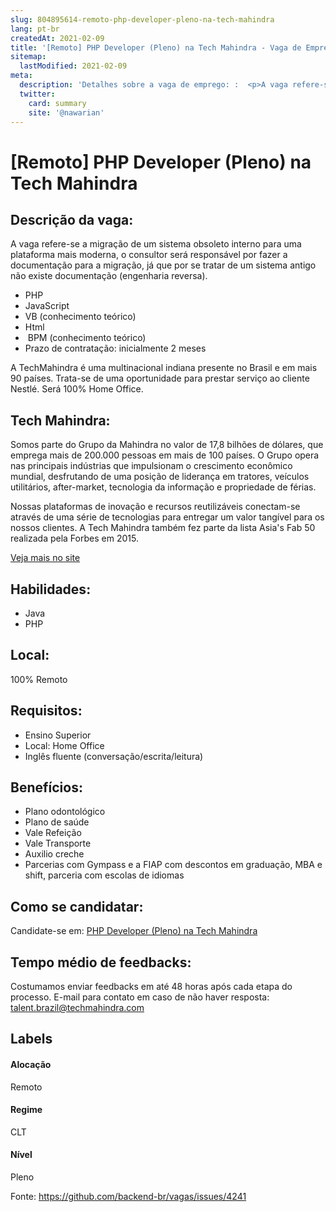 ```yaml
---
slug: 804895614-remoto-php-developer-pleno-na-tech-mahindra
lang: pt-br
createdAt: 2021-02-09
title: '[Remoto] PHP Developer (Pleno) na Tech Mahindra - Vaga de Emprego'
sitemap:
  lastModified: 2021-02-09
meta:
  description: 'Detalhes sobre a vaga de emprego: :  <p>A vaga refere-se a migração de um sistema obsoleto interno para uma plataforma mais moderna, o consultor será responsável por fazer a documentação para a migração, já que por se tratar de um sistema antigo não existe documentação (engenharia reversa).</p> <ul> <li>PHP</li> <li>JavaScript</li> <li>VB (conhecimento teórico)</li> <li>Html</li> <li>&nbsp;BPM (conhecimento teórico)</li> <li>Prazo de contratação: inicialmente 2 meses&nbsp;</li> </ul> <p></p> <p>A TechMahindra é uma multinacional indiana presente no Brasil e em mais 90 países. Trata-se de uma oportunidade para prestar serviço ao cliente Nestlé. Será 100% Home Office.&nbsp;</p> <p></p>'
  twitter:
    card: summary
    site: '@nawarian'
---
```


# [Remoto] PHP Developer (Pleno) na Tech Mahindra

## Descrição da vaga: 
 <p>A vaga refere-se a migração de um sistema obsoleto interno para uma plataforma mais moderna, o consultor será responsável por fazer a documentação para a migração, já que por se tratar de um sistema antigo não existe documentação (engenharia reversa).</p>
<ul>
<li>PHP</li>
<li>JavaScript</li>
<li>VB  (conhecimento teórico)</li>
<li>Html</li>
<li>&nbsp;BPM (conhecimento  teórico)</li>
<li>Prazo de contratação: inicialmente 2 meses&nbsp;</li>
</ul>
<p></p>
<p>A TechMahindra é uma multinacional indiana presente no Brasil e em mais 90 países. Trata-se de uma oportunidade para prestar serviço ao cliente Nestlé. Será 100% Home Office.&nbsp;</p>
<p></p>

## Tech Mahindra: 
 <p>Somos parte do Grupo da Mahindra no valor de 17,8 bilhões de dólares, que emprega mais de 200.000 pessoas em mais de 100 países. O Grupo opera nas principais indústrias que impulsionam o crescimento econômico mundial, desfrutando de uma posição de liderança em tratores, veículos utilitários, after-market, tecnologia da informação e propriedade de férias.</p>

<p>Nossas plataformas de inovação e recursos reutilizáveis conectam-se através de uma série de tecnologias para entregar um valor tangível para os nossos clientes. A Tech Mahindra também fez parte da lista Asia's Fab 50 realizada pela Forbes em 2015.</p><a href='https://coodesh.com/empresas/tech-mahindra'>Veja mais no site</a>

 ## Habilidades: 
 - Java 
- PHP

## Local: 
 100% Remoto

## Requisitos: 
 - Ensino Superior 
- Local: Home Office 
- Inglês fluente (conversação/escrita/leitura)

## Benefícios: 
 - Plano odontológico 
- Plano de saúde 
-  Vale Refeição 
- Vale Transporte 
- Auxilio creche 
- Parcerias com Gympass e a FIAP com descontos em graduação, MBA e shift, parceria com escolas de idiomas

## Como se candidatar:
Candidate-se em: [PHP Developer (Pleno) na Tech Mahindra](https://coodesh.com/vagas/desenvolvedor-php-pl-191115?origin=github&modal=open)

## Tempo médio de feedbacks:
 Costumamos enviar feedbacks em até 48 horas após cada etapa do processo. E-mail para contato em caso de não haver resposta: [talent.brazil@techmahindra.com](mailto:talent.brazil@techmahindra.com)

## Labels

#### Alocação
Remoto

#### Regime
CLT

#### Nível
Pleno

Fonte: https://github.com/backend-br/vagas/issues/4241
